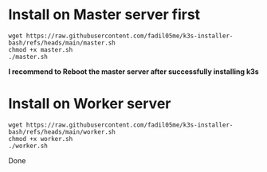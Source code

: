 # Install on Master server first

```
wget https://raw.githubusercontent.com/fadil05me/k3s-installer-bash/refs/heads/main/master.sh 
chmod +x master.sh
./master.sh
```

**I recommend to Reboot the master server after successfully installing k3s**

# Install on Worker server

```
wget https://raw.githubusercontent.com/fadil05me/k3s-installer-bash/refs/heads/main/worker.sh
chmod +x worker.sh
./worker.sh
```

Done
